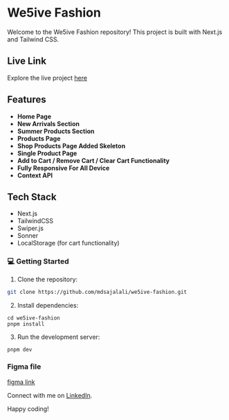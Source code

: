 # We5ive Fashion

Welcome to the We5ive Fashion repository! This project is built with Next.js and Tailwind CSS.

## Live Link

Explore the live project [here](https://we5ive-fashion.netlify.app)

## Features

- **Home Page**
- **New Arrivals Section**
- **Summer Products Section**
- **Products Page**
- **Shop Products Page Added Skeleton**
- **Single Product Page**
- **Add to Cart / Remove Cart / Clear Cart Functionality**
- **Fully Responsive For All Device**
- **Context API**

## Tech Stack

- Next.js
- TailwindCSS
- Swiper.js
- Sonner
- LocalStorage (for cart functionality)

### 💻 Getting Started

1. Clone the repository:

```bash
git clone https://github.com/mdsajalali/we5ive-fashion.git
```

2. Install dependencies:

```
cd we5ive-fashion
pnpm install
```

3. Run the development server:

```
pnpm dev
```

### Figma file

[figma link](https://www.figma.com/design/Atf6oT3z5T2pyRIjcfwZuU/fashion-Website-UI?node-id=1286-235&node-type=frame&t=kJCh4aDkL6IvCPKj-0)

Connect with me on [LinkedIn](https://www.linkedin.com/in/mdsajalali/).

Happy coding!
